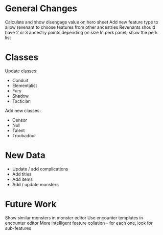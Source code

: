 # General Changes

Calculate and show disengage value on hero sheet
Add new feature type to allow revenant to choose features from other ancestries
Revenants should have 2 or 3 ancestry points depending on size
In perk panel, show the perk list

# Classes

Update classes:

* Conduit
* Elementalist
* Fury
* Shadow
* Tactician

Add new classes:

* Censor
* Null
* Talent
* Troubadour

# New Data

* Update / add complications
* Add titles
* Add items
* Add / update monsters

# Future Work

Show similar monsters in monster editor
Use encounter templates in encounter editor
More intelligent feature collation - for each one, look for sub-features
